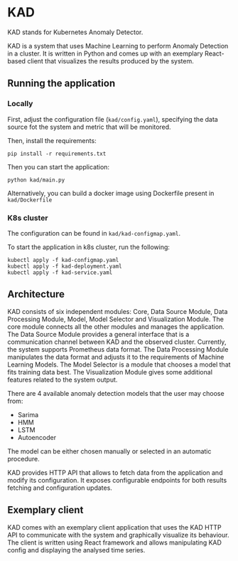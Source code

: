 # KAD

KAD stands for Kubernetes Anomaly Detector.

KAD is a system that uses Machine Learning to perform Anomaly Detection in a cluster. It is written in Python and comes up with an exemplary React-based client that visualizes the results produced by the system.

## Running the application

### Locally

First, adjust the configuration file (`kad/config.yaml`), specifying the data source fot the system and metric that will be monitored.

Then, install the requirements:

`pip install -r requirements.txt`

Then you can start the application:

`python kad/main.py`

Alternatively, you can build a docker image using Dockerfile present in `kad/Dockerfile`

### K8s cluster

The configuration can be found in `kad/kad-configmap.yaml`.

To start the application in k8s cluster, run the following:

    kubectl apply -f kad-configmap.yaml
    kubectl apply -f kad-deployment.yaml
    kubectl apply -f kad-service.yaml

## Architecture

KAD consists of six independent modules: Core, Data Source Module, Data Processing Module, Model, Model Selector and Visualization Module. The core module connects all the other modules and manages the application. The Data Source Module provides a general interface that is a communication channel between KAD and the observed cluster. Currently, the system supports Prometheus data format. The Data Processing Module manipulates the data format and adjusts it to the requirements of Machine Learning Models. The Model Selector is a module that chooses a model that fits training data best. The Visualization Module gives some additional features related to the system output.

There are 4 available anomaly detection models that the user may choose from:

- Sarima
- HMM
- LSTM
- Autoencoder

The model can be either chosen manually or selected in an automatic procedure.

KAD provides HTTP API that allows to fetch data from the application and modify its configuration. It exposes configurable endpoints for both results fetching and configuration updates.

## Exemplary client

KAD comes with an exemplary client application that uses the KAD HTTP API to communicate with the system and graphically visualize its behaviour. The client is written using React framework and allows manipulating KAD config and displaying the analysed time series.
